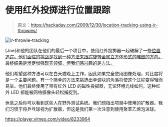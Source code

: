 # 使用红外投掷进行位置跟踪

> 原文：<https://hackaday.com/2009/12/30/location-tracking-using-ir-throwies/>

![](img/093e629bd82fef216a51f9abcf65a568.png "ir-throwie-tracking")

[Joe]和他的团队在他们的最后一个项目中，使用红外投掷器一起破解了一些[位置追踪。他们面临的挑战是找到一种方法来跟踪旋转金属立方体形式的雕塑](http://jmsaavedra.com/weblog/?p=780)[的方向。最终结果是涉足增强现实领域，但我们感兴趣的是方法。](http://en.wikipedia.org/wiki/Alamo_%28sculpture%29)

他们希望这种方法可以在白天或晚上工作，因此如果完全使用图像处理，对比度将是一个主要问题。有一个简单的方法来挑选出单调块的角落将使这个过程变得轻而易举。他们最终使用了带有红外 LED 的磁性投掷器，无论环境光线如何，这种红外 LED 都能被网络摄像头轻松捕捉到。

休息之后你可以看到这些人在野外测试系统。我们想指出项目中使用的扩散器。我们习惯于将乒乓球视为扩散器，但这是我们第一次注意到使用聚苯乙烯泡沫球。

<https://player.vimeo.com/video/8233964>

</div> </body> </html>